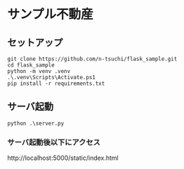 # サンプル不動産

## セットアップ
```
git clone https://github.com/n-tsuchi/flask_sample.git
cd flask_sample
python -m venv .venv
.\.venv\Scripts\Activate.ps1
pip install -r requirements.txt
```

## サーバ起動
```
python .\server.py
```
### サーバ起動後以下にアクセス
http://localhost:5000/static/index.html
